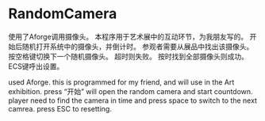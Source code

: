 # RandomCamera
使用了Aforge调用摄像头。
本程序用于艺术展中的互动环节，为我朋友写的。
开始后随机打开系统中的摄像头，并倒计时。
参观者需要从展品中找出该摄像头。
按空格键切换下一个随机摄像头。
超时则失败。
按时找到全部摄像头则成功。
ECS键呼出设置。

used Aforge.
this is programmed for my friend, and will use in the Art exhibition.
press “开始” will open the random camera and start countdown.
player need to find the camera in time and press space to switch to the next camrea.
press ESC to resetting.
